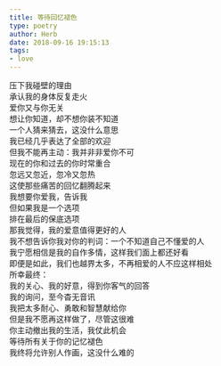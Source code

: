 ```yaml
---  
title: 等待回忆褪色  
type: poetry  
author: Herb  
date: 2018-09-16 19:15:13  
tags: 
- love
---  
```

压下我碰壁的理由  
承认我的身体反复走火  
爱你又与你无关  
想让你知道，却不想你装不知道  
一个人猜来猜去，这没什么意思  
我已经几乎表达了全部的欢迎  
但我不能再主动：我并非非爱你不可  
现在的你和过去的你时常重合  
忽远又忽近，忽冷又忽热  
这使那些痛苦的回忆翻腾起来  
我想要你爱我，告诉我  
但如果我是一个选项  
排在最后的保底选项  
那我觉得，我的爱意值得更好的人  
我不想告诉你我对你的判词：一个不知道自己不懂爱的人  
我宁愿相信是我的自作多情，这样我们面上都还好看  
即便是如此，我们也越界太多，不再相爱的人不应这样相处  
所幸最终：  
我的关心、我的好意，得到你客气的回答  
我的询问，至今杳无音讯  
我把太多耐心、勇敢和智慧献给你  
但是我不愿再这样做了，尽管这很难  
你主动撤出我的生活，我仗此机会  
等待所有关于你的记忆褪色  
我终将允许别人作画，这没什么难的  
